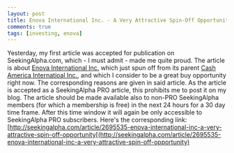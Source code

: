 ```yaml
---
layout: post
title: Enova International Inc. - A Very Attractive Spin-Off Opportunity
comments: true
tags: [investing, enova]
---
```

Yesterday, my first article was accepted for publication on SeekingAlpha.com, which - I must admit - made me quite proud. The article is about [Enova International Inc.](http://www.enova.co) which just spun off from its parent [Cash America Internatioal Inc.](http://www.cashamerica.com/), and which I consider to be a great buy opportunity right now. The corresponding reasons are given in said article. As the article is accepted as a SeekingAlpha PRO article, this prohibits me to post it on my blog. The article should be made available also to non-PRO SeekingAlpha members (for which a membership is free) in the next 24 hours for a 30 day time frame. After this time window it will again be only accessible to SeekingAlpha PRO subscribers. Here's the corresponding link: [http://seekingalpha.com/article/2695535-enova-international-inc-a-very-attractive-spin-off-opportunity[(http://seekingalpha.com/article/2695535-enova-international-inc-a-very-attractive-spin-off-opportunity)